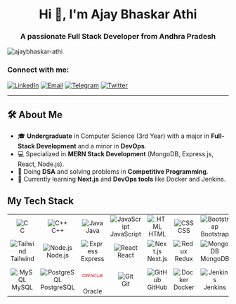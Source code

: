 <h1 align="center">Hi 👋, I'm Ajay Bhaskar Athi</h1>
<h3 align="center">A passionate Full Stack Developer from Andhra Pradesh</h3>

<p align="left"> <img src="https://komarev.com/ghpvc/?username=ajaybhaskar-athi&label=Profile%20views&color=0e75b6&style=flat" alt="ajaybhaskar-athi" /> </p>

<h3 align="left">Connect with me:</h3>

[![LinkedIn](https://img.shields.io/badge/LinkedIn-%230077B5.svg?style=for-the-badge&logo=LinkedIn&logoColor=white)](https://linkedin.com/in/ajaybhaskar-athi/) [![Email](https://img.shields.io/badge/Email-D14836?style=for-the-badge&logo=gmail&logoColor=white)](mailto:ajaybhaskar.athi@gmail.com) [![Telegram](https://img.shields.io/badge/Telegram-%2300A9E0.svg?style=for-the-badge&logo=Telegram&logoColor=white)](https://t.me/GanggLeader) [![Twitter](https://img.shields.io/badge/Twitter-%231DA1F2.svg?style=for-the-badge&logo=Twitter&logoColor=white)](https://twitter.com/ajaybhaskar3012)


---

## 🛠️ About Me

- 🎓 **Undergraduate** in Computer Science (3rd Year) with a major in **Full-Stack Development** and a minor in **DevOps**.
- 💻 Specialized in **MERN Stack Development** (MongoDB, Express.js, React, Node.js).
- 🌟 Doing **DSA** and solving problems in **Competitive Programming**.
- 🌱 Currently learning **Next.js** and **DevOps tools** like Docker and Jenkins.


<h2 align="left" border="0">My Tech Stack</h2>

<table align="center">
  <tr>
    <td align="center" width="98">
      <img src="https://skillicons.dev/icons?i=c" width="48" height="48" alt="C" />
      <br>C
    </td>
    <td align="center" width="98">
      <img src="https://skillicons.dev/icons?i=cpp" width="48" height="48" alt="C++" />
      <br>C++
    </td>
    <td align="center" width="98">
      <img src="https://skillicons.dev/icons?i=java" width="48" height="48" alt="Java" />
      <br>Java
    </td>
    <td align="center" width="98">
      <img src="https://techstack-generator.vercel.app/js-icon.svg" alt="JavaScript" width="89" height="55" />
      <br>JavaScript
    </td>
    <td align="center" width="98">
      <img src="https://skillicons.dev/icons?i=html" width="48" height="48" alt="HTML" />
      <br>HTML
    </td>
    <td align="center" width="98">
      <img src="https://skillicons.dev/icons?i=css" width="48" height="48" alt="CSS" />
      <br>CSS
    </td>
    <td align="center" width="98">
      <img src="https://skillicons.dev/icons?i=bootstrap" width="48" height="48" alt="Bootstrap" />
      <br>Bootstrap
    </td>
  </tr>
  <tr>
    <td align="center" width="98">
      <img src="https://skillicons.dev/icons?i=tailwind" width="48" height="48" alt="Tailwind" />
      <br>Tailwind
    </td>
    <td align="center" width="98">
      <img src="https://skillicons.dev/icons?i=nodejs" width="48" height="48" alt="Node.js" />
      <br>Node.js
    </td>
    <td align="center" width="98">
      <img src="https://skillicons.dev/icons?i=express" width="48" height="48" alt="Express" />
      <br>Express
    </td>
    <td align="center" width="98">
      <img src="https://skillicons.dev/icons?i=react" width="48" height="48" alt="React" />
      <br>React
    </td>
    <td align="center" width="98">
      <img src="https://skillicons.dev/icons?i=nextjs" width="48" height="48" alt="Next.js" />
      <br>Next.js
    </td>
    <td align="center" width="98">
  <img src="https://skillicons.dev/icons?i=redux" width="48" height="48" alt="Redux" />
  <br>Redux
</td>
    <td align="center" width="98">
      <img src="https://skillicons.dev/icons?i=mongodb" width="48" height="48" alt="MongoDB" />
      <br>MongoDB
    </td>
  
  </tr>
  <tr>
      <td align="center" width="98">
      <img src="https://skillicons.dev/icons?i=mysql" width="48" height="48" alt="MySQL" />
      <br>MySQL
    </td>
    <td align="center" width="98">
      <img src="https://skillicons.dev/icons?i=postgresql" width="48" height="48" alt="PostgreSQL" />
      <br>PostgreSQL
    </td>
    <td align="center" width="98">
      <img src="https://raw.githubusercontent.com/devicons/devicon/master/icons/oracle/oracle-original.svg" width="48" height="48" alt="Oracle" />
      <br>Oracle
    </td>
    <td align="center" width="98">
      <img src="https://skillicons.dev/icons?i=git" width="48" height="48" alt="Git" />
      <br>Git
    </td>
    <td align="center" width="98">
      <img src="https://skillicons.dev/icons?i=github" width="48" height="48" alt="GitHub" />
      <br>GitHub
    </td>
    <td align="center" width="98">
      <img src="https://skillicons.dev/icons?i=docker" width="48" height="48" alt="Docker" />
      <br>Docker
    </td>
    <td align="center" width="98">
      <img src="https://skillicons.dev/icons?i=jenkins" width="48" height="48" alt="Jenkins" />
      <br>Jenkins
    </td>
  </tr>
</table>
